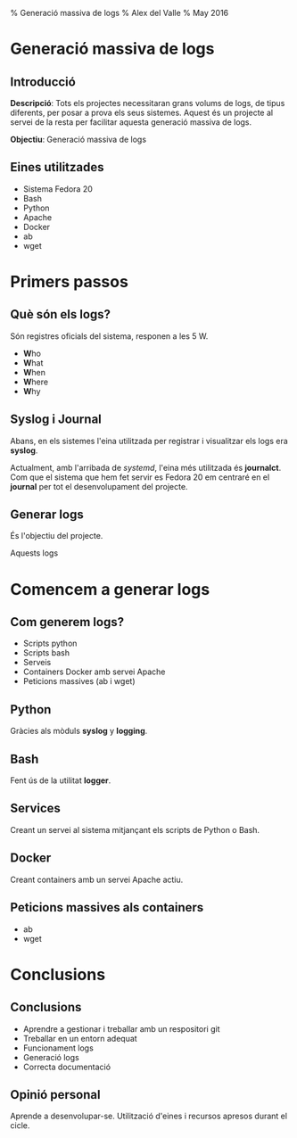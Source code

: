 % Generació massiva de logs
% Alex del Valle
% May 2016

# Generació massiva de logs

## Introducció

**Descripció**: Tots els projectes necessitaran grans volums de logs, de tipus diferents, per posar a prova els seus sistemes. Aquest és un projecte al servei de la resta per facilitar aquesta generació massiva de logs.

**Objectiu**: Generació massiva de logs

## Eines utilitzades

- Sistema Fedora 20
- Bash
- Python
- Apache
- Docker
- ab
- wget

# Primers passos

## Què són els logs?

Són registres oficials del sistema, responen a les 5 W.

* **W**ho
* **W**hat
* **W**hen
* **W**here
* **W**hy
  
## Syslog i Journal

Abans, en els sistemes l'eina utilitzada per registrar i visualitzar els logs era **syslog**.

Actualment, amb l'arribada de *systemd*, l'eina més utilitzada és **journalct**. Com que el sistema que hem fet servir es Fedora 20
em centraré en el **journal** per tot el desenvolupament del projecte.

## Generar logs

És l'objectiu del projecte.

Aquests logs 

# Comencem a generar logs

## Com generem logs?

- Scripts python
- Scripts bash
- Serveis
- Containers Docker amb servei Apache
- Peticions massives (ab i wget)

## Python

Gràcies als mòduls **syslog** y **logging**.

## Bash

Fent ús de la utilitat **logger**.

## Services

Creant un servei al sistema mitjançant els scripts de Python o Bash.

## Docker

Creant containers amb un servei Apache actiu.

## Peticions massives als containers

- ab
- wget

# Conclusions

## Conclusions

- Aprendre a gestionar i treballar amb un respositori git
- Treballar en un entorn adequat
- Funcionament logs
- Generació logs
- Correcta documentació

## Opinió personal

Aprende a desenvolupar-se.
Utilització d'eines i recursos apresos durant el cicle.









